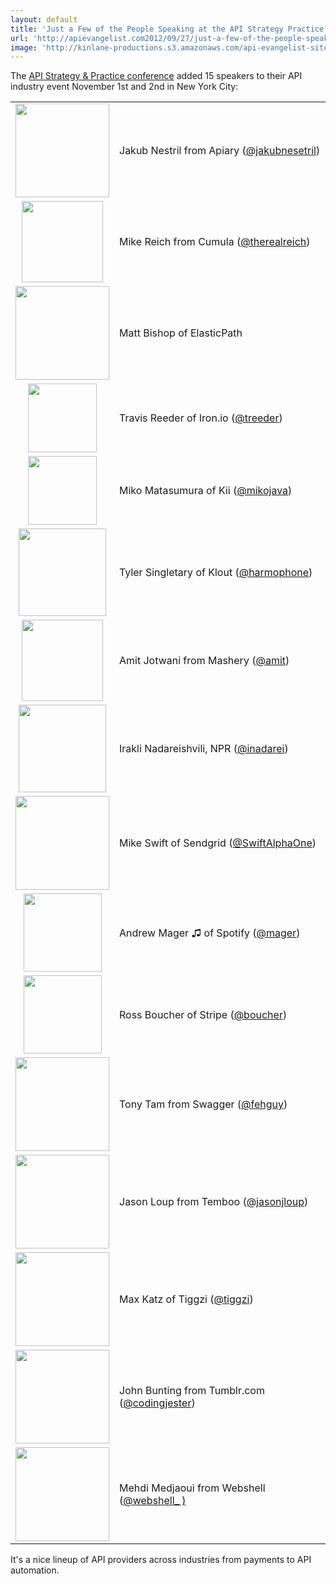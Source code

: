 ```yaml
---
layout: default
title: 'Just a Few of the People Speaking at the API Strategy Practice Conference'
url: 'http://apievangelist.com2012/09/27/just-a-few-of-the-people-speaking-at-the-api-strategy-practice-conference/'
image: 'http://kinlane-productions.s3.amazonaws.com/api-evangelist-site/blog/API-Strategy-Practice-Logo-White.png'
---
```



<p>
     The <a title="API Strategy &amp; Practice Conference" href="/">API Strategy &amp; Practice conference</a> added 15 speakers to their API industry event November 1st and 2nd in New York City:
</p>
<table cellspacing="2" cellpadding="5">
     <tbody>
          <tr>
               <td align="center">
                    <a title="apiary.io" href="http://apiary.io/" target="_blank"><img src="https://s3.amazonaws.com/kinlane-productions/events/api-strategy-practice-conference/speakers/apiary-io-logo.png"  width="150" /></a>
               </td>
               <td>
                    Jakub Nestril from Apiary (<a href="https://twitter.com/jakubnesetril">@jakubnesetril</a>)
               </td>
          </tr>
          <tr>
               <td align="center">
                    <a title="Cumula" href="http://cumula.org/" target="_blank"><img src="https://s3.amazonaws.com/kinlane-productions/events/api-strategy-practice-conference/speakers/cumula-logo.png"  width="130" /></a>
               </td>
               <td>
                    Mike Reich from Cumula (<a href="https://twitter.com/therealreich">@therealreich</a>)
               </td>
          </tr>
          <tr>
               <td align="center">
                    <a title="Elastic Path" href="http://www.elasticpath.com/" target="_blank"><img src="https://s3.amazonaws.com/kinlane-productions/events/api-strategy-practice-conference/speakers/elastic_path.jpeg"  width="150" /></a>
               </td>
               <td>
                    Matt Bishop of ElasticPath
               </td>
          </tr>
          <tr>
               <td align="center">
                    <a title="Iron.io" href="http://www.iron.io/" target="_blank"><img src="https://s3.amazonaws.com/kinlane-productions/events/api-strategy-practice-conference/speakers/iron-logo.png"  width="110" /></a>
               </td>
               <td>
                    Travis Reeder of Iron.io (<a href="https://twitter.com/treeder" target="_blank">@treeder</a>)
               </td>
          </tr>
          <tr>
               <td align="center">
                    <a title="Kii" href="http://www.kii.com/" target="_blank"><img src="https://s3.amazonaws.com/kinlane-productions/events/api-strategy-practice-conference/speakers/Kii-Logo.png"  width="110" /></a>
               </td>
               <td>
                    Miko Matasumura of Kii (<a href="https://twitter.com/">@mikojava</a>)
               </td>
          </tr>
          <tr>
               <td align="center">
                    <a title="Klout" href="http://klout.com" target="_blank"><img src="https://s3.amazonaws.com/kinlane-productions/events/api-strategy-practice-conference/speakers/klout-logo.jpeg"  width="140" /></a>
               </td>
               <td>
                    Tyler Singletary of Klout (<a href="https://twitter.com/harmophone">@harmophone</a>)
               </td>
          </tr>
          <tr>
               <td align="center">
                    <a title="Mashery" href="http://mashery.com" target="_blank"><img src="https://s3.amazonaws.com/kinlane-productions/events/api-strategy-practice-conference/speakers/mashery-logo.png"  width="130" /></a>
               </td>
               <td>
                    Amit Jotwani from Mashery (<a href="https://twitter.com/amit">@amit</a>)
               </td>
          </tr>
          <tr>
               <td align="center">
                    <a title="NPR" href="http://npr.org/" target="_blank"><img src="https://s3.amazonaws.com/kinlane-productions/events/api-strategy-practice-conference/speakers/npr-logo.jpeg"  width="140" /></a>
               </td>
               <td>
                    Irakli Nadareishvili, NPR (<a title="@ inadarei" href="https://twitter.com/inadarei">@inadarei</a>)
               </td>
          </tr>
          <tr>
               <td align="center">
                    <a title="SendGrid" href="http://sendgrid.com/" target="_blank"><img src="https://s3.amazonaws.com/kinlane-productions/events/api-strategy-practice-conference/speakers/sendgrid-logo.jpeg"  width="150" /></a>
               </td>
               <td>
                    Mike Swift of Sendgrid (<a href="https://twitter.com/SwiftAlphaOne">@SwiftAlphaOne</a>)
               </td>
          </tr>
          <tr>
               <td align="center">
                    <a title="Spotify" href="http://spotify.com" target="_blank"><img src="https://s3.amazonaws.com/kinlane-productions/events/api-strategy-practice-conference/speakers/spotify-logo.jpeg"  width="125" /></a>
               </td>
               <td>
                    Andrew Mager ♫ of Spotify (<a href="https://twitter.com/mager">@mager</a>)
               </td>
          </tr>
          <tr>
               <td align="center">
                    <a title="Stripe" href="http://stripe.com/" target="_blank"><img src="https://s3.amazonaws.com/kinlane-productions/events/api-strategy-practice-conference/speakers/Stripe-logo.jpeg"  width="125" /></a>
               </td>
               <td>
                    Ross Boucher of Stripe (<a href="https://twitter.com/boucher">@boucher</a>)
               </td>
          </tr>
          <tr>
               <td align="center">
                    <a title="Swagger" href="http://swagger.wordnik.com/" target="_blank"><img src="https://s3.amazonaws.com/kinlane-productions/events/api-strategy-practice-conference/speakers/Swagger-Logo.png"  width="150" /></a>
               </td>
               <td>
                    Tony Tam from Swagger (<a href="https://twitter.com/fehguy">@fehguy</a>)
               </td>
          </tr>
          <tr>
               <td align="center">
                    <a title="Temboo" href="https://www.temboo.com/" target="_blank"><img src="https://s3.amazonaws.com/kinlane-productions/events/api-strategy-practice-conference/speakers/Temboo-Logo.png"  width="150" /></a>
               </td>
               <td>
                    Jason Loup from Temboo (<a href="https://twitter.com/jasonjloup">@jasonjloup</a>)
               </td>
          </tr>
          <tr>
               <td align="center">
                    <a title="Tiggzi" href="http://tiggzi.com/" target="_blank"><img src="https://s3.amazonaws.com/kinlane-productions/events/api-strategy-practice-conference/speakers/tiggzi-logo.png"  width="150" /></a>
               </td>
               <td>
                    Max Katz of Tiggzi (<a href="https://twitter.com/tiggzi">@tiggzi</a>)
               </td>
          </tr>
          <tr>
               <td align="center">
                    <a title="Tumblr.com" href="http://tumblr.com/" target="_blank"><img src="https://s3.amazonaws.com/kinlane-productions/events/api-strategy-practice-conference/speakers/tumblr-black-logo.png"  width="150" /></a>
               </td>
               <td>
                    John Bunting from Tumblr.com (<a href="https://twitter.com/codingjester">@</a><a href="https://twitter.com/codingjester">codingjester</a>)
               </td>
          </tr>
          <tr>
               <td align="center">
                    <a title="Webshell" href="http://webshell.io/home" target="_blank"><img src="https://s3.amazonaws.com/kinlane-productions/events/api-strategy-practice-conference/speakers/webshell-logo.jpeg"  width="150" /></a>
               </td>
               <td>
                    Mehdi Medjaoui from Webshell (<a href="https://twitter.com/webshell_">@webshell_ )</a>
               </td>
          </tr>
     </tbody>
</table>
<p>
     It's a nice lineup of API providers across industries from payments to API automation.
</p>
